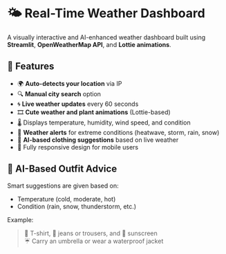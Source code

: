 # 🌤️ Real-Time Weather Dashboard

A visually interactive and AI-enhanced weather dashboard built using **Streamlit**, **OpenWeatherMap API**, and **Lottie animations**.


## 🚀 Features

- 🌍 **Auto-detects your location** via IP  
- 🔍 **Manual city search** option  
- 🌀 **Live weather updates** every 60 seconds  
- 🎞️ **Cute weather and plant animations** (Lottie-based)  
- 🌡️ Displays temperature, humidity, wind speed, and condition  
- 🚨 **Weather alerts** for extreme conditions (heatwave, storm, rain, snow)  
- 🤖 **AI-based clothing suggestions** based on live weather  
- 📱 Fully responsive design for mobile users  

## 🧠 AI-Based Outfit Advice

Smart suggestions are given based on:
- Temperature (cold, moderate, hot)
- Condition (rain, snow, thunderstorm, etc.)

Example:

> 👕 T-shirt, 👖 jeans or trousers, and 🧴 sunscreen  
> ☔ Carry an umbrella or wear a waterproof jacket
